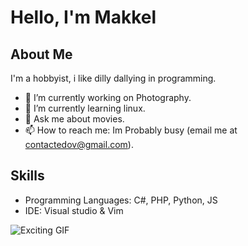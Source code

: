 
# Hello, I'm Makkel 

## About Me
I'm a hobbyist, i like dilly dallying in programming. 

- 🔭 I’m currently working on Photography.
- 🌱 I’m currently learning linux.
- 💬 Ask me about movies.
- 📫 How to reach me: Im Probably busy (email me at contactedov@gmail.com).

## Skills
- Programming Languages: C#, PHP, Python, JS
- IDE: Visual studio & Vim

![Exciting GIF](https://i.pinimg.com/564x/b3/3c/fe/b33cfe0f5de9d35b838e476a1809642d.jpg)
